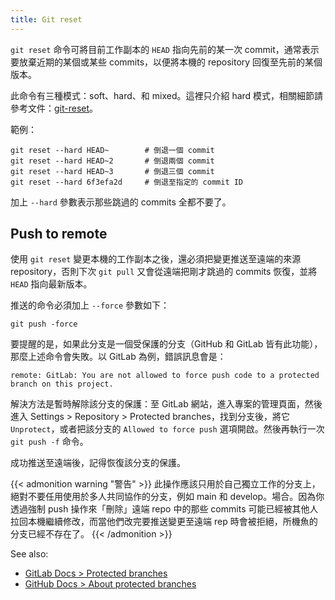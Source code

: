 ```yaml
---
title: Git reset
---
```


`git reset` 命令可將目前工作副本的 `HEAD` 指向先前的某一次 commit，通常表示要放棄近期的某個或某些 commits，以便將本機的 repository 回復至先前的某個版本。

此命令有三種模式：soft、hard、和 mixed。這裡只介紹 hard 模式，相關細節請參考文件：[git-reset](https://git-scm.com/docs/git-reset)。

範例：

```shell
git reset --hard HEAD~        # 倒退一個 commit
git reset --hard HEAD~2       # 倒退兩個 commit
git reset --hard HEAD~3       # 倒退三個 commit
git reset --hard 6f3efa2d     # 倒退至指定的 commit ID
```

加上 `--hard` 參數表示那些跳過的 commits 全都不要了。

## Push to remote

使用 `git reset` 變更本機的工作副本之後，還必須把變更推送至遠端的來源 repository，否則下次 `git pull` 又會從遠端把剛才跳過的 commits 恢復，並將 `HEAD` 指向最新版本。

推送的命令必須加上 `--force` 參數如下：

```shell
git push -force
```

要提醒的是，如果此分支是一個受保護的分支（GitHub 和 GitLab 皆有此功能），那麼上述命令會失敗。以 GitLab 為例，錯誤訊息會是：

```console
remote: GitLab: You are not allowed to force push code to a protected branch on this project.
```

解決方法是暫時解除該分支的保護：至 GitLab 網站，進入專案的管理頁面，然後進入 Settings > Repository > Protected branches，找到分支後，將它 `Unprotect`，或者把該分支的 `Allowed to force push` 選項開啟。然後再執行一次 `git push -f` 命令。

成功推送至遠端後，記得恢復該分支的保護。

{{< admonition warning "警告" >}}
此操作應該只用於自己獨立工作的分支上，絕對不要任用使用於多人共同協作的分支，例如 main 和 develop。場合。因為你透過強制 push 操作來「刪除」遠端 repo 中的那些 commits 可能已經被其他人拉回本機繼續修改，而當他們改完要推送變更至遠端 rep 時會被拒絕，所機魚的分支已經不存在了。
{{< /admonition >}}

See also:

- [GitLab Docs > Protected branches](https://docs.gitlab.com/ee/user/project/protected_branches.html)
- [GitHub Docs > About protected branches](https://docs.github.com/en/repositories/configuring-branches-and-merges-in-your-repository/managing-protected-branches/about-protected-branches)
